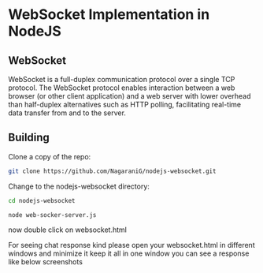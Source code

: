 # WebSocket Implementation in NodeJS

## WebSocket
WebSocket is a full-duplex communication protocol over a single TCP protocol. The WebSocket protocol enables interaction between a web browser (or other client application) and a web server with lower overhead than half-duplex alternatives such as HTTP polling, facilitating real-time data transfer from and to the server.

## Building

Clone a copy of the repo:

```bash
git clone https://github.com/NagaraniG/nodejs-websocket.git
```

Change to the nodejs-websocket directory:

```bash
cd nodejs-websocket
```

```bash
node web-socker-server.js
```
now double click on websocket.html

For seeing chat response kind please open your websocket.html in different windows and minimize it keep it all in one window you can see a response like below screenshots




